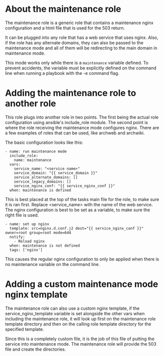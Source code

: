 # About the maintenance role

The maintenance role is a generic role that contains a maintenance nginx configuration
and a html file that is used for the 503 return.

It can be plugged into any role that has a web service that uses nginx. Also, if the role
has any alternate domains, they can also be passed to the maintenance mode and all of them
will be redirecting to the main domain in maintenance mode.

This mode works only while there is a `maintenance` variable defined. To prevent accidents,
the variable must be explicitly defined on the command line when running a playbook with the
-e command flag.

# Adding the maintenance role to another role

This role plugs into another role in two points. The first being the actual role configuration
using ansible's include_role module. The second point is where the role receiving the maintenance
mode configures nginx. There are a few examples of roles that can be used, like archweb and archwiki.

The basic configuration looks like this:

```
- name: run maintenance mode
  include_role:
    name: maintenance
  vars:
    service_name: "<service name>"
    service_domain: "{{ service_domain }}"
    service_alternate_domains: []
    service_legacy_domains: []
    service_nginx_conf: "{{ service_nginx_conf }}"
  when: maintenance is defined
```

This is best placed at the top of the tasks main file for the role, to make sure it is ran first.
Replace <service_name> with the name of the web service. The nginx configuration is best to be set
as a variable, to make sure the right file is used.

```
- name: set up nginx
  template: src=nginx.d.conf.j2 dest="{{ service_nginx_conf }}" owner=root group=root mode=644
  notify:
    - Reload nginx
  when: maintenance is not defined
  tags: ['nginx']
```

This causes the regular nginx configuration to only be applied when there is no maintenance variable
on the command line.

# Adding a custom maintenance mode nginx template

The maintenance role can also use a custom nginx template, if the service_nginx_template variable is
set alongside the other vars when including the maintenance role, it will look up first on the maintenance
role template directory and then on the calling role template directory for the specified template.

Since this is a completely custom file, it is the job of this file of putting the service into maintenance
mode. The maintenance role will provide the 503 file and create the directories.
